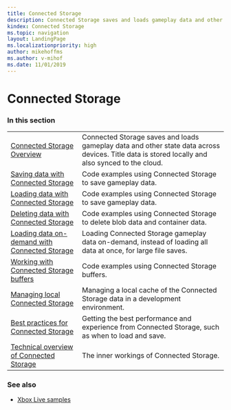 ```yaml
---
title: Connected Storage
description: Connected Storage saves and loads gameplay data and other state data across devices. Title data is stored locally and also synced to the cloud.
kindex: Connected Storage
ms.topic: navigation
layout: LandingPage
ms.localizationpriority: high
author: mikehoffms
ms.author: v-mihof
ms.date: 11/01/2019
---
```


# Connected Storage


### In this section

|     |     |
| --- | --- |
| [Connected Storage Overview](live-connected-storage-overview.md) | Connected Storage saves and loads gameplay data and other state data across devices. Title data is stored locally and also synced to the cloud. |
| [Saving data with Connected Storage](how-to/live-connected-storage-saving.md) | Code examples using Connected Storage to save gameplay data. |
| [Loading data with Connected Storage](how-to/live-connected-storage-loading.md) | Code examples using Connected Storage to save gameplay data. |
| [Deleting data with Connected Storage](how-to/live-connected-storage-deleting.md) | Code examples using Connected Storage to delete blob data and container data. |
| [Loading data on-demand with Connected Storage](how-to/live-connected-storage-loading-on-demand.md) | Loading Connected Storage gameplay data on-demand, instead of loading all data at once, for large file saves. |
| [Working with Connected Storage buffers](how-to/live-connected-storage-using-buffers.md) | Code examples using Connected Storage buffers. |
| [Managing local Connected Storage](concepts/live-connected-storage-xb-storage.md) | Managing a local cache of the Connected Storage data in a development environment. |
| [Best practices for Connected Storage](concepts/live-connected-storage-best-practices.md) | Getting the best performance and experience from Connected Storage, such as when to load and save. |
| [Technical overview of Connected Storage](live-connected-storage-technical-overview.md) | The inner workings of Connected Storage. |


### See also

* [Xbox Live samples](../../general/samples/live-samples.md)
